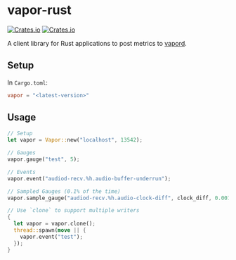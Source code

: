 # vapor-rust

[![Crates.io](https://img.shields.io/crates/v/vapor.svg?style=flat-square)](https://crates.io/crates/vapor)
[![Crates.io](https://img.shields.io/crates/v/vapor.svg?style=flat-square)](https://crates.io/crates/vapor)

A client library for Rust applications to post metrics to [vapord](https://github.com/appalachian-io/vapor).

## Setup

In `Cargo.toml`:

```toml
vapor = "<latest-version>"
```

## Usage

```rust
// Setup
let vapor = Vapor::new("localhost", 13542);

// Gauges
vapor.gauge("test", 5);

// Events
vapor.event("audiod-recv.%h.audio-buffer-underrun");

// Sampled Gauges (0.1% of the time)
vapor.sample_gauge("audiod-recv.%h.audio-clock-diff", clock_diff, 0.001);

// Use `clone` to support multiple writers
{
  let vapor = vapor.clone();
  thread::spawn(move || {
    vapor.event("test");
  });
}
```
